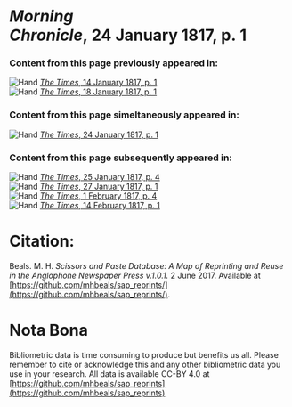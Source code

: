 # *Morning Chronicle*, 24 January 1817, p. 1  
  
### Content from this page previously appeared in:  
![Hand](http://scissorsandpaste.net/wp-content/uploads/2017/06/smallhandpointer.png) [*The Times*, 14 January 1817, p. 1](https://mhbeals.github.io/sap_html/The-Times/The-Times-14-January-1817-p-1)  
![Hand](http://scissorsandpaste.net/wp-content/uploads/2017/06/smallhandpointer.png) [*The Times*, 18 January 1817, p. 1](https://mhbeals.github.io/sap_html/The-Times/The-Times-18-January-1817-p-1)  
  
### Content from this page simeltaneously appeared in:  
![Hand](http://scissorsandpaste.net/wp-content/uploads/2017/06/smallhandpointer.png) [*The Times*, 24 January 1817, p. 1](https://mhbeals.github.io/sap_html/The-Times/The-Times-24-January-1817-p-1)  
  
### Content from this page subsequently appeared in:  
![Hand](http://scissorsandpaste.net/wp-content/uploads/2017/06/smallhandpointer.png) [*The Times*, 25 January 1817, p. 4](https://mhbeals.github.io/sap_html/The-Times/The-Times-25-January-1817-p-4)  
![Hand](http://scissorsandpaste.net/wp-content/uploads/2017/06/smallhandpointer.png) [*The Times*, 27 January 1817, p. 1](https://mhbeals.github.io/sap_html/The-Times/The-Times-27-January-1817-p-1)  
![Hand](http://scissorsandpaste.net/wp-content/uploads/2017/06/smallhandpointer.png) [*The Times*, 1 February 1817, p. 4](https://mhbeals.github.io/sap_html/The-Times/The-Times-1-February-1817-p-4)  
![Hand](http://scissorsandpaste.net/wp-content/uploads/2017/06/smallhandpointer.png) [*The Times*, 14 February 1817, p. 1](https://mhbeals.github.io/sap_html/The-Times/The-Times-14-February-1817-p-1)  


# Citation: 

Beals. M. H. *Scissors and Paste Database: A Map of Reprinting and Reuse in the Anglophone Newspaper Press v.1.0.1.* 2 June 2017. Available at [https://github.com/mhbeals/sap_reprints/](https://github.com/mhbeals/sap_reprints/). 

# Nota Bona

Bibliometric data is time consuming to produce but benefits us all. Please remember to cite or acknowledge this and any other bibliometric data you use in your research. All data is available CC-BY 4.0 at [https://github.com/mhbeals/sap_reprints](https://github.com/mhbeals/sap_reprints)